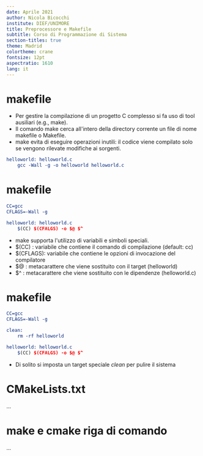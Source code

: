 ```yaml
---
date: Aprile 2021
author: Nicola Bicocchi
institute: DIEF/UNIMORE
title: Preprocessore e Makefile
subtitle: Corso di Programmazione di Sistema
section-titles: true
theme: Madrid
colortheme: crane
fontsize: 12pt
aspectratio: 1610
lang: it
---
```


# makefile

* Per gestire la compilazione di un progetto C complesso si fa uso di tool ausiliari (e.g., make).
* Il comando make cerca all'intero della directory corrente un file di nome makefile o Makefile.
* make evita di eseguire operazioni inutili: il codice viene compilato solo se vengono rilevate modifiche ai sorgenti.

```cmake
helloworld: helloworld.c
    gcc -Wall -g -o helloworld helloworld.c
```

# makefile

```cmake
CC=gcc
CFLAGS=-Wall -g

helloworld: helloworld.c
    $(CC) $(CFALGS) -o $@ $^
```
* make supporta l'utilizzo di variabili e simboli speciali.
* $(CC) : variabile che contiene il comando di compilazione (default: cc)
* $(CFLAGS): variabile che contiene le opzioni di invocazione del compilatore
* $@ : metacarattere che viene sostituito con il target (helloworld)
* $^ : metacarattere che viene sostituito con le dipendenze (helloworld.c)

# makefile

```cmake
CC=gcc
CFLAGS=-Wall -g

clean:
    rm -rf helloworld

helloworld: helloworld.c
    $(CC) $(CFALGS) -o $@ $^
```
* Di solito si imposta un target speciale *clean* per pulire il sistema

# CMakeLists.txt

...

# make e cmake riga di comando

...


